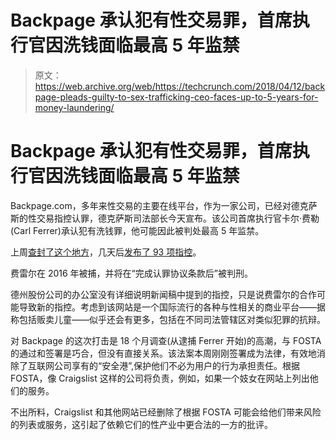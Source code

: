 # Backpage 承认犯有性交易罪，首席执行官因洗钱面临最高 5 年监禁 

> 原文：<https://web.archive.org/web/https://techcrunch.com/2018/04/12/backpage-pleads-guilty-to-sex-trafficking-ceo-faces-up-to-5-years-for-money-laundering/>

# Backpage 承认犯有性交易罪，首席执行官因洗钱面临最高 5 年监禁

Backpage.com，多年来性交易的主要在线平台，作为一家公司，已经对德克萨斯的性交易指控认罪，德克萨斯司法部长今天宣布。该公司首席执行官卡尔·费勒(Carl Ferrer)承认犯有洗钱罪，他可能因此被判处最高 5 年监禁。

上周[查封了这个地方](https://web.archive.org/web/20230207123139/https://techcrunch.com/2018/04/06/the-government-seizes-backpage-com/)，几天后[发布了 93 项指控](https://web.archive.org/web/20230207123139/https://techcrunch.com/2018/04/09/doj-issues-93-count-indictment-against-backpage-over-sex-ads/)。

费雷尔在 2016 年被捕，并将在“完成认罪协议条款后”被判刑。

德州股份公司的办公室没有详细说明新闻稿中提到的指控，只是说费雷尔的合作可能导致新的指控。考虑到该网站是一个国际流行的各种与性相关的商业平台——据称包括贩卖儿童——似乎还会有更多，包括在不同司法管辖区对类似犯罪的抗辩。

对 Backpage 的这次打击是 18 个月调查(从逮捕 Ferrer 开始)的高潮，与 FOSTA 的通过和签署是巧合，但没有直接关系。该法案本周刚刚签署成为法律，有效地消除了互联网公司享有的“安全港”,保护他们不必为用户的行为承担责任。根据 FOSTA，像 Craigslist 这样的公司将负责，例如，如果一个妓女在网站上列出他们的服务。

不出所料，Craigslist 和其他网站已经删除了根据 FOSTA 可能会给他们带来风险的列表或服务，这引起了依赖它们的性产业中更合法的一方的批评。